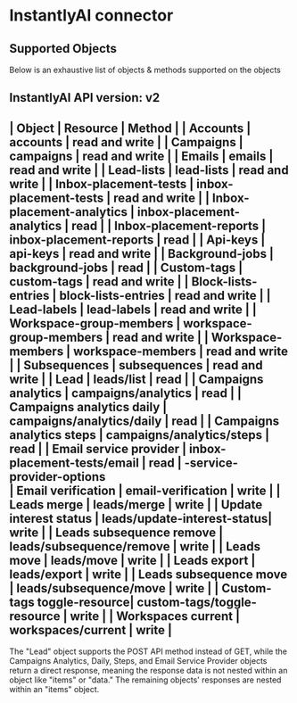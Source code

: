 # InstantlyAI connector


## Supported Objects 
Below is an exhaustive list of objects & methods supported on the objects

InstantlyAI API version: v2
------------------------------------------------------------------------------
| Object                     | Resource                    | Method          |
| Accounts                   | accounts                    | read and write  |
| Campaigns                  | campaigns                   | read and write  |
| Emails                     | emails                      | read and write  |
| Lead-lists                 | lead-lists                  | read and write  |
| Inbox-placement-tests      | inbox-placement-tests       | read and write  |
| Inbox-placement-analytics  | inbox-placement-analytics   | read            |
| Inbox-placement-reports    | inbox-placement-reports     | read            |
| Api-keys                   | api-keys                    | read and write  |
| Background-jobs            | background-jobs             | read            |
| Custom-tags                | custom-tags                 | read and write  |
| Block-lists-entries        | block-lists-entries         | read and write  |
| Lead-labels                | lead-labels                 | read and write  |
| Workspace-group-members    | workspace-group-members     | read and write  |
| Workspace-members          | workspace-members           | read and write  |
| Subsequences               | subsequences                | read and write  |
| Lead                       | leads/list                  | read            |
| Campaigns analytics        | campaigns/analytics         | read            |
| Campaigns analytics daily  | campaigns/analytics/daily   | read            | 
| Campaigns analytics steps  | campaigns/analytics/steps   | read            |
| Email service provider     | inbox-placement-tests/email | read            |
                              -service-provider-options  
| Email verification         | email-verification          | write           |
| Leads merge                | leads/merge                 | write           |
| Update interest status     | leads/update-interest-status| write           | 
| Leads subsequence remove   | leads/subsequence/remove    | write           |
| Leads move                 | leads/move                  | write           |
| Leads export               | leads/export                | write           |
| Leads subsequence move     | leads/subsequence/move      | write           |
| Custom-tags toggle-resource| custom-tags/toggle-resource | write           |
| Workspaces current         | workspaces/current          | write           |
------------------------------------------------------------------------------

The "Lead" object supports the POST API method instead of GET, while the Campaigns Analytics, Daily, Steps, and Email Service Provider objects return a direct response, meaning the response data is not nested within an object like "items" or "data." The remaining objects' responses are nested within an "items" object.
